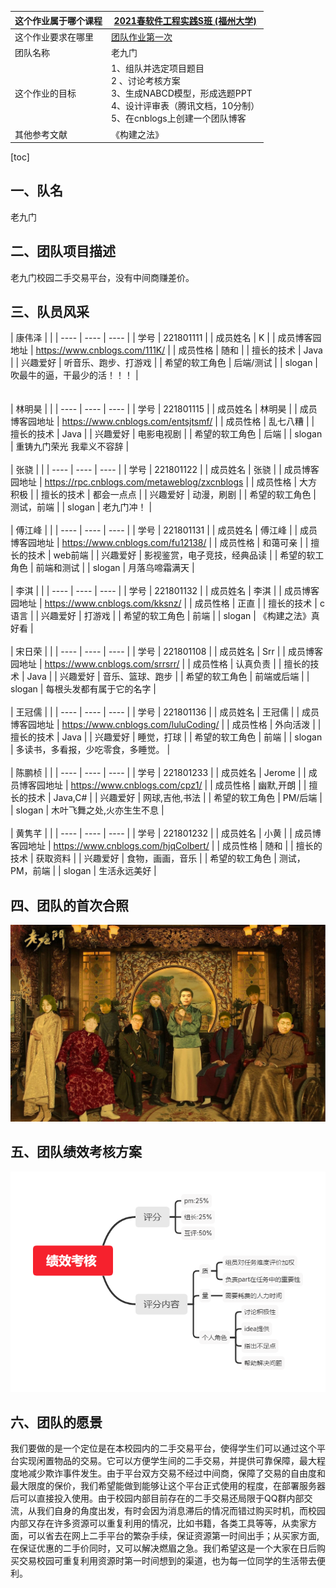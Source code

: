 |这个作业属于哪个课程|[2021春软件工程实践S班 (福州大学)](https://edu.cnblogs.com/campus/fzu/FZUSESPR21)|
|--    |--    |
|这个作业要求在哪里|[团队作业第一次](https://edu.cnblogs.com/campus/fzu/FZUSESPR21/homework/11847)|
|团队名称|老九门|
|这个作业的目标|1、组队并选定项目题目<br>2 、讨论考核方案<br>3、生成NABCD模型，形成选题PPT<br>4、设计评审表（腾讯文档，10分制）<br>5、在cnblogs上创建一个团队博客|
|其他参考文献| 《构建之法》  |

[toc]
## 一、队名
老九门
## 二、团队项目描述 
老九门校园二手交易平台，没有中间商赚差价。

## 三、队员风采

|  康伟泽 |      |
| ---- | ---- | ---- |
|   学号   |    221801111  |
|   成员姓名   |    K  |
|   成员博客园地址  |    https://www.cnblogs.com/111K/  |
|   成员性格   |    随和  |
|   擅长的技术   |    Java  |
|   兴趣爱好   |    听音乐、跑步、打游戏   |
|   希望的软工角色   |    后端/测试  |
|   slogan   |   吹最牛的逼，干最少的活！！！   |  
<br/></br>
|  林明昊 |      |
| ---- | ---- | ---- |
|   学号   |    221801115  |
|   成员姓名   |    林明昊  |
|   成员博客园地址  |    https://www.cnblogs.com/entsjtsmf/  |
|   成员性格   |    乱七八糟  |
|   擅长的技术   |    Java  |
|   兴趣爱好   |    电影电视剧   |
|   希望的软工角色   |    后端  |
|   slogan   |   重铸九门荣光 我辈义不容辞   |
<br/></br>
|  张骁 |      |
| ---- | ---- | ---- |
|   学号   |    221801122  |
|   成员姓名   |    张骁  |
|   成员博客园地址  |    https://rpc.cnblogs.com/metaweblog/zxcnblogs  |
|   成员性格   |    大方积极  |
|   擅长的技术   |    都会一点点  |
|   兴趣爱好   |    动漫，刷剧   |
|   希望的软工角色   |    测试，前端  |
|   slogan   |   老九门冲！   |
<br/></br>
|  傅江峰 |      |
| ---- | ---- | ---- |
|   学号   |    221801131  |
|   成员姓名   |    傅江峰  |
|   成员博客园地址  |    https://www.cnblogs.com/fu12138/  |
|   成员性格   |    和蔼可亲  |
|   擅长的技术   |    web前端  |
|   兴趣爱好   |    影视鉴赏，电子竞技，经典品读   |
|   希望的软工角色   |    前端和测试  |
|   slogan   |   月落乌啼霜满天   |
<br/></br>
|  李淇 |      |
| ---- | ---- | ---- |
|   学号   |    221801132  |
|   成员姓名   |    李淇  |
|   成员博客园地址  |    https://www.cnblogs.com/kksnz/  |
|   成员性格   |   正直  |
|   擅长的技术   |    c语言  |
|   兴趣爱好   |    打游戏   |
|   希望的软工角色   |    前端  |
|   slogan   |   《构建之法》真好看   |
<br/></br>
|  宋日荣 |      |
| ---- | ---- | ---- |
|   学号   |    221801108  |
|   成员姓名   |    Srr  |
|   成员博客园地址  |    https://www.cnblogs.com/srrsrr/  |
|   成员性格   |   认真负责  |
|   擅长的技术   |    Java  |
|   兴趣爱好   |   音乐、篮球、跑步   |
|   希望的软工角色   |    前端或后端  |
|   slogan  |   每根头发都有属于它的名字  |
<br/></br>
|  王冠儒 |      |
| ---- | ---- | ---- |
|   学号   |    221801136  |
|   成员姓名   |   王冠儒  |
|   成员博客园地址  |   https://www.cnblogs.com/luluCoding/  |
|   成员性格   |   外向活泼  |
|   擅长的技术   |    Java  |
|   兴趣爱好   |   睡觉，打球   |
|   希望的软工角色   |    前端 |
|   slogan |   多读书，多看报，少吃零食，多睡觉。  |
<br/></br>
|  陈鹏桢 |      |
| ---- | ---- | ---- |
|   学号   |    221801233  |
|   成员姓名   |   Jerome  |
|   成员博客园地址  |   https://www.cnblogs.com/cpz1/  |
|   成员性格   |   幽默,开朗  |
|   擅长的技术   |    Java,C#  |
|   兴趣爱好   |   网球,吉他,书法   |
|   希望的软工角色   |   PM/后端  |
|   slogan   |   木叶飞舞之处,火亦生生不息   |
<br/></br>
|  黄隽芊 |      |
| ---- | ---- | ---- |
|   学号   |    221801232  |
|   成员姓名   |   小黄  |
|   成员博客园地址  |  https://www.cnblogs.com/hjqColbert/  |
|   成员性格   |   随和 |
|   擅长的技术   |    获取资料  |
|   兴趣爱好  |   食物，画画，音乐   |
|   希望的软工角色   |   测试，PM，前端  |
|   slogan   |   生活永远美好   |

## 四、团队的首次合照
![第一张合照](pic2.jpg)
## 五、团队绩效考核方案
![团队绩效考核方案](pic1.png)
## 六、团队的愿景
我们要做的是一个定位是在本校园内的二手交易平台，使得学生们可以通过这个平台实现闲置物品的交易。它可以方便学生间的二手交易，并提供可靠保障，最大程度地减少欺诈事件发生。由于平台双方交易不经过中间商，保障了交易的自由度和最大限度的保价，我们希望能做到能够让这个平台正式使用的程度，在部署服务器后可以直接投入使用。由于校园内部目前存在的二手交易还局限于QQ群内部交流，从我们自身的角度出发，有时会因为消息滞后的情况而错过购买时机，而校园内部又存在许多资源可以重复利用的情况，比如书籍，各类工具等等，从卖家方面，可以省去在网上二手平台的繁杂手续，保证资源第一时间出手；从买家方面,在保证优惠的二手价同时，又可以解决燃眉之急。我们希望这是一个大家在日后购买交易校园可重复利用资源时第一时间想到的渠道，也为每一位同学的生活带去便利。
